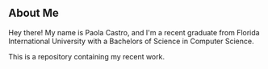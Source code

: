 ## About Me

Hey there! My name is Paola Castro, and I'm a recent graduate from Florida International University with a Bachelors of Science in Computer Science. 

This is a repository containing my recent work.
